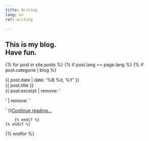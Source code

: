 ```yaml
---
title: Writing
lang: en
ref: writing

---
```


<h2 class="headline">This is my blog.<br>Have fun.</h2>

{% for post in site.posts %}
	{% if post.lang == page.lang %}
		{% if post.categorie | blog %}

<div >
<time class="post-container__date">
{{ post.date | date: '%B %d, %Y' }}  </time>

<div class="post-container__title">
{{ post.title }}</div>

<div class="post-container__text">
{{ post.excerpt | remove: '<p>' | remove: '</p>' }}<a href="">Continue reading...</a></div>

		{% endif %}
	{% endif %}
{% endfor %}

</div>


